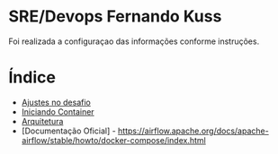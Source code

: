 
# SRE/Devops Fernando Kuss

Foi realizada a configuraçao das informações conforme instruções.

# Índice
- [Ajustes no desafio](Doc/Resolucao.md#Resolucao)
- [Iniciando Container](Doc/IniciandoContainer.md#Iniciando)
- [Arquitetura](Doc/Arquitetura.md#Arquitetura)
- [Documentação Oficial] - https://airflow.apache.org/docs/apache-airflow/stable/howto/docker-compose/index.html



